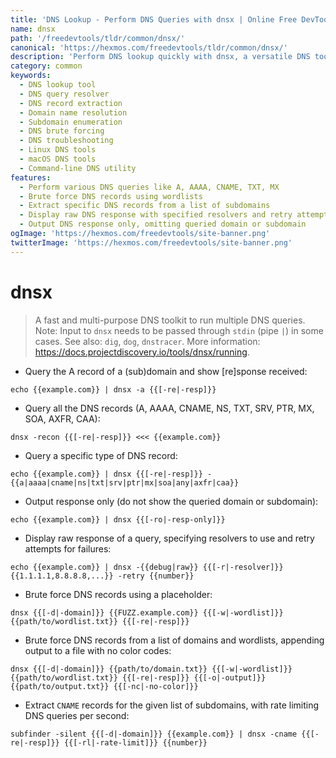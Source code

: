 ```yaml
---
title: 'DNS Lookup - Perform DNS Queries with dnsx | Online Free DevTools by Hexmos'
name: dnsx
path: '/freedevtools/tldr/common/dnsx/'
canonical: 'https://hexmos.com/freedevtools/tldr/common/dnsx/'
description: 'Perform DNS lookup quickly with dnsx, a versatile DNS toolkit. Resolve domains, extract records, and debug DNS configurations easily. Free online tool, no registration required.'
category: common
keywords:
  - DNS lookup tool
  - DNS query resolver
  - DNS record extraction
  - Domain name resolution
  - Subdomain enumeration
  - DNS brute forcing
  - DNS troubleshooting
  - Linux DNS tools
  - macOS DNS tools
  - Command-line DNS utility
features:
  - Perform various DNS queries like A, AAAA, CNAME, TXT, MX
  - Brute force DNS records using wordlists
  - Extract specific DNS records from a list of subdomains
  - Display raw DNS response with specified resolvers and retry attempts
  - Output DNS response only, omitting queried domain or subdomain
ogImage: 'https://hexmos.com/freedevtools/site-banner.png'
twitterImage: 'https://hexmos.com/freedevtools/site-banner.png'
---
```


# dnsx

> A fast and multi-purpose DNS toolkit to run multiple DNS queries.
> Note: Input to `dnsx` needs to be passed through `stdin` (pipe `|`) in some cases.
> See also: `dig`, `dog`, `dnstracer`.
> More information: <https://docs.projectdiscovery.io/tools/dnsx/running>.

- Query the A record of a (sub)domain and show [re]sponse received:

`echo {{example.com}} | dnsx -a {{[-re|-resp]}}`

- Query all the DNS records (A, AAAA, CNAME, NS, TXT, SRV, PTR, MX, SOA, AXFR, CAA):

`dnsx -recon {{[-re|-resp]}} <<< {{example.com}}`

- Query a specific type of DNS record:

`echo {{example.com}} | dnsx {{[-re|-resp]}} -{{a|aaaa|cname|ns|txt|srv|ptr|mx|soa|any|axfr|caa}}`

- Output response only (do not show the queried domain or subdomain):

`echo {{example.com}} | dnsx {{[-ro|-resp-only]}}`

- Display raw response of a query, specifying resolvers to use and retry attempts for failures:

`echo {{example.com}} | dnsx -{{debug|raw}} {{[-r|-resolver]}} {{1.1.1.1,8.8.8.8,...}} -retry {{number}}`

- Brute force DNS records using a placeholder:

`dnsx {{[-d|-domain]}} {{FUZZ.example.com}} {{[-w|-wordlist]}} {{path/to/wordlist.txt}} {{[-re|-resp]}}`

- Brute force DNS records from a list of domains and wordlists, appending output to a file with no color codes:

`dnsx {{[-d|-domain]}} {{path/to/domain.txt}} {{[-w|-wordlist]}} {{path/to/wordlist.txt}} {{[-re|-resp]}} {{[-o|-output]}} {{path/to/output.txt}} {{[-nc|-no-color]}}`

- Extract `CNAME` records for the given list of subdomains, with rate limiting DNS queries per second:

`subfinder -silent {{[-d|-domain]}} {{example.com}} | dnsx -cname {{[-re|-resp]}} {{[-rl|-rate-limit]}} {{number}}`

